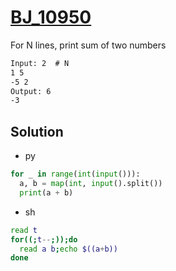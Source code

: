 # [BJ_10950](https://acmicpc.net/problem/10950)

For N lines, print sum of two numbers

```txt
Input: 2  # N
1 5
-5 2
Output: 6
-3
```

## Solution

* py

```py
for _ in range(int(input())):
  a, b = map(int, input().split())
  print(a + b)
```

* sh

```sh
read t
for((;t--;));do
  read a b;echo $((a+b))
done
```
